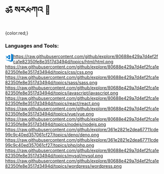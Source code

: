 <h1>ॐ སར༱ཀའ 🌌</h1>{color:red;}

### Languages and Tools:
<img align="left" alt="Visual Studio Code" width="26px" src="https://raw.githubusercontent.com/github/explore/80688e429a7d4ef2fca1e82350fe8e3517d3494d/topics/visual-studio-code/visual-studio-code.png" />


https://raw.githubusercontent.com/github/explore/80688e429a7d4ef2fca1e82350fe8e3517d3494d/topics/html/html.png
https://raw.githubusercontent.com/github/explore/80688e429a7d4ef2fca1e82350fe8e3517d3494d/topics/css/css.png
https://raw.githubusercontent.com/github/explore/80688e429a7d4ef2fca1e82350fe8e3517d3494d/topics/sass/sass.png
https://raw.githubusercontent.com/github/explore/80688e429a7d4ef2fca1e82350fe8e3517d3494d/topics/javascript/javascript.png
https://raw.githubusercontent.com/github/explore/80688e429a7d4ef2fca1e82350fe8e3517d3494d/topics/react/react.png
https://raw.githubusercontent.com/github/explore/80688e429a7d4ef2fca1e82350fe8e3517d3494d/topics/vue/vue.png
https://raw.githubusercontent.com/github/explore/80688e429a7d4ef2fca1e82350fe8e3517d3494d/topics/nodejs/nodejs.png
https://raw.githubusercontent.com/github/explore/361e2821e2dea67711cde99c9c40ed357061cf27/topics/deno/deno.png
https://raw.githubusercontent.com/github/explore/361e2821e2dea67711cde99c9c40ed357061cf27/topics/php/php.png
https://raw.githubusercontent.com/github/explore/80688e429a7d4ef2fca1e82350fe8e3517d3494d/topics/mysql/mysql.png
https://raw.githubusercontent.com/github/explore/80688e429a7d4ef2fca1e82350fe8e3517d3494d/topics/wordpress/wordpress.png
